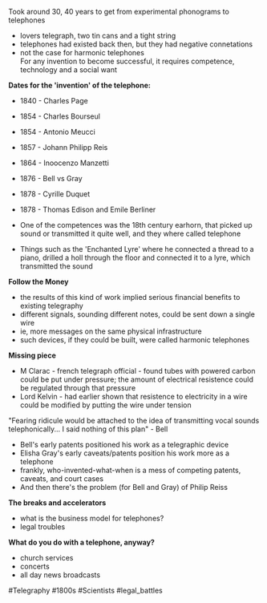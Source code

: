 Took around 30, 40 years to get from experimental phonograms to telephones <br>
- lovers telegraph, two tin cans and a tight string <br>
- telephones had existed back then, but they had negative connetations <br>
- not the case for harmonic telephones <br>
For any invention to become successful, it requires competence, technology and a social want <br>

**Dates for the 'invention' of the telephone:**<br>
- 1840 - Charles Page<br>
- 1854 - Charles Bourseul<br>
- 1854 - Antonio Meucci<br>
- 1857 - Johann Philipp Reis<br>
- 1864 - Inoocenzo Manzetti<br>
- 1876 - Bell vs Gray<br>
- 1878 - Cyrille Duquet<br>
- 1878 - Thomas Edison and Emile Berliner<br>

- One of the competences was the 18th century earhorn, that picked up sound or transmitted it quite well, and they where called telephone 
- Things such as the 'Enchanted Lyre' where he connected a thread to a piano, drilled a holl through the floor and connected it to a lyre, which transmitted the sound 

**Follow the Money**<br>
- the results of this kind of work implied serious financial benefits to existing telegraphy <br>
- different signals, sounding different notes, could be sent down a single wire <br>
- ie, more messages on the same physical infrastructure <br>
- such devices, if they could be built, were called harmonic telephones<br>

**Missing piece**<br>
- M Clarac - french telegraph official - found tubes with powered carbon could be put under pressure; the amount of electrical resistence could be regulated through that pressure<br> 
- Lord Kelvin - had earlier shown that resistence to electricity in a wire could be modified by putting the wire under tension<br>

"Fearing ridicule would be attached to the idea of transmitting vocal sounds telephonically... I said nothing of this plan" - Bell<br>
- Bell's early patents positioned his work as a telegraphic device<br>
- Elisha Gray's early caveats/patents position his work more as a telephone<br>
- frankly, who-invented-what-when is a mess of competing patents, caveats, and court cases<br>
- And then there's the problem (for Bell and Gray) of Philip Reiss<br>

**The breaks and accelerators**<br>
- what is the business model for telephones?<br>
- legal troubles<br>

**What do you do with a telephone, anyway?**<br>
- church services <br>
- concerts <br>
- all day news broadcasts<br>

#Telegraphy 
#1800s 
#Scientists 
#legal_battles 
